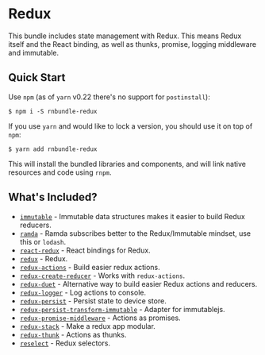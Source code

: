 # Redux

This bundle includes state management with Redux. This means Redux itself
and the React binding, as well as thunks, promise, logging middleware and immutable.

## Quick Start

Use `npm` (as of `yarn` v0.22 there's no support for `postinstall`):

    $ npm i -S rnbundle-redux


If you use `yarn` and would like to lock a version, you should use it
on top of `npm`:

    $ yarn add rnbundle-redux


This will install the bundled libraries and components, and will link
native resources and code using `rnpm`.

## What's Included?

- [`immutable`](https://www.npmjs.com/package/immutable) - Immutable data structures makes it easier to build Redux reducers.
- [`ramda`](https://www.npmjs.com/package/ramda) - Ramda subscribes better to the Redux/Immutable mindset, use this or `lodash`.
- [`react-redux`](https://www.npmjs.com/package/react-redux) - React bindings for Redux.
- [`redux`](https://www.npmjs.com/package/react-redux) - Redux.
- [`redux-actions`](https://www.npmjs.com/package/redux-actions) - Build easier redux actions.
- [`redux-create-reducer`](https://www.npmjs.com/package/redux-create-reducer) - Works with `redux-actions`.
- [`redux-duet`](https://www.npmjs.com/package/redux-duet) - Alternative way to build easier Redux actions and reducers.
- [`redux-logger`](https://www.npmjs.com/package/redux-logger) - Log actions to console.
- [`redux-persist`](https://www.npmjs.com/package/redux-persist) - Persist state to device store.
- [`redux-persist-transform-immutable`](https://www.npmjs.com/package/redux-persist-transform-immutable) - Adapter for immutablejs.
- [`redux-promise-middleware`](https://www.npmjs.com/package/redux-promise-middleware) - Actions as promises.
- [`redux-stack`](https://www.npmjs.com/package/redux-stack) - Make a redux app modular.
- [`redux-thunk`](https://www.npmjs.com/package/redux-thunk) - Actions as thunks.
- [`reselect`](https://www.npmjs.com/package/reselect) - Redux selectors.

